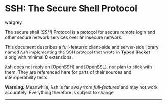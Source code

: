# SSH: The Secure Shell Protocol

wargrey

The secure shell \(_SSH_\) Protocol is a protocol for secure remote
login and other secure network services over an insecure network.

This document describes a full-featured client-side and server-side
library named _λsh_ implementing the SSH protocol that wrote in **Typed
Racket** along with minimal **C** extensions.

λsh does not reply on \[OpenSSH\] and \[OpenSSL\], nor plan to stick
with them. They are referenced here for parts of their sources and
interoperability tests.

**Warning:** Meanwhile, λsh is far away from _full-featured_ and may not
work accurately. Everything therefore is subject to change.

---


